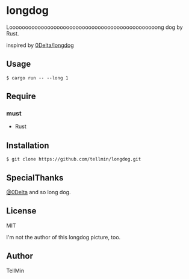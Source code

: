 # longdog

Looooooooooooooooooooooooooooooooooooooooooooooong dog by Rust.

inspired by [0Delta/longdog](https://github.com/0Delta/longdog/)

## Usage

```
$ cargo run -- --long 1
```

## Require

### must

- Rust

## Installation

```
$ git clone https://github.com/tellmin/longdog.git
```

## SpecialThanks

[@0Delta](https://github.com/0Delta) and so long dog.

## License

MIT

I'm not the author of this longdog picture, too.

## Author

TellMin

